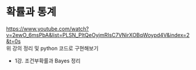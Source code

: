 # 확률과 통계 

https://www.youtube.com/watch?v=2ewO_6msPbA&list=PLSN_PltQeOyjmRIsC7VNirXOBqWoypd4V&index=2&t=0s   
위 강의 정리 및 python 코드로 구현해보기

- 1강. 조건부확률과 Bayes 정리
